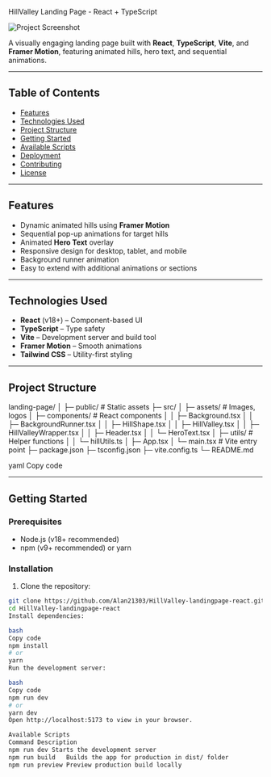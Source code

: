 HillValley Landing Page - React + TypeScript

![Project Screenshot](./scrscreenshots/image.png) <!-- Add a screenshot of your landing page here -->

A visually engaging landing page built with **React**, **TypeScript**, **Vite**, and **Framer Motion**, featuring animated hills, hero text, and sequential animations.

---

## Table of Contents

- [Features](#features)
- [Technologies Used](#technologies-used)
- [Project Structure](#project-structure)
- [Getting Started](#getting-started)
- [Available Scripts](#available-scripts)
- [Deployment](#deployment)
- [Contributing](#contributing)
- [License](#license)

---

## Features

- Dynamic animated hills using **Framer Motion**
- Sequential pop-up animations for target hills
- Animated **Hero Text** overlay
- Responsive design for desktop, tablet, and mobile
- Background runner animation
- Easy to extend with additional animations or sections

---

## Technologies Used

- **React** (v18+) – Component-based UI
- **TypeScript** – Type safety
- **Vite** – Development server and build tool
- **Framer Motion** – Smooth animations
- **Tailwind CSS** – Utility-first styling

---

## Project Structure

landing-page/
│
├─ public/ # Static assets
├─ src/
│ ├─ assets/ # Images, logos
│ ├─ components/ # React components
│ │ ├─ Background.tsx
│ │ ├─ BackgroundRunner.tsx
│ │ ├─ HillShape.tsx
│ │ ├─ HillValley.tsx
│ │ ├─ HillValleyWrapper.tsx
│ │ ├─ Header.tsx
│ │ └─ HeroText.tsx
│ ├─ utils/ # Helper functions
│ │ └─ hillUtils.ts
│ ├─ App.tsx
│ └─ main.tsx # Vite entry point
├─ package.json
├─ tsconfig.json
├─ vite.config.ts
└─ README.md

yaml
Copy code

---

## Getting Started

### Prerequisites

- Node.js (v18+ recommended)
- npm (v9+ recommended) or yarn

### Installation

1. Clone the repository:

```bash
git clone https://github.com/Alan21303/HillValley-landingpage-react.git
cd HillValley-landingpage-react
Install dependencies:

bash
Copy code
npm install
# or
yarn
Run the development server:

bash
Copy code
npm run dev
# or
yarn dev
Open http://localhost:5173 to view in your browser.

Available Scripts
Command	Description
npm run dev	Starts the development server
npm run build	Builds the app for production in dist/ folder
npm run preview	Preview production build locally
```
